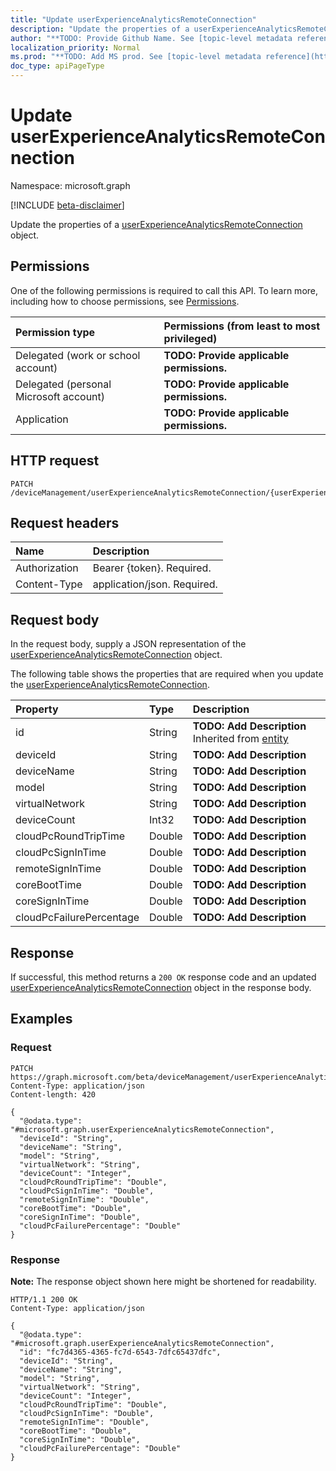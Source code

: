 ```yaml
---
title: "Update userExperienceAnalyticsRemoteConnection"
description: "Update the properties of a userExperienceAnalyticsRemoteConnection object."
author: "**TODO: Provide Github Name. See [topic-level metadata reference](https://msgo.azurewebsites.net/add/document/guidelines/metadata.html#topic-level-metadata)**"
localization_priority: Normal
ms.prod: "**TODO: Add MS prod. See [topic-level metadata reference](https://msgo.azurewebsites.net/add/document/guidelines/metadata.html#topic-level-metadata)**"
doc_type: apiPageType
---
```


# Update userExperienceAnalyticsRemoteConnection
Namespace: microsoft.graph

[!INCLUDE [beta-disclaimer](../../includes/beta-disclaimer.md)]

Update the properties of a [userExperienceAnalyticsRemoteConnection](../resources/intune-userexperienceanalyticsremoteconnection.md) object.

## Permissions
One of the following permissions is required to call this API. To learn more, including how to choose permissions, see [Permissions](/graph/permissions-reference).

|Permission type|Permissions (from least to most privileged)|
|:---|:---|
|Delegated (work or school account)|**TODO: Provide applicable permissions.**|
|Delegated (personal Microsoft account)|**TODO: Provide applicable permissions.**|
|Application|**TODO: Provide applicable permissions.**|

## HTTP request

<!-- {
  "blockType": "ignored"
}
-->
``` http
PATCH /deviceManagement/userExperienceAnalyticsRemoteConnection/{userExperienceAnalyticsRemoteConnectionId}
```

## Request headers
|Name|Description|
|:---|:---|
|Authorization|Bearer {token}. Required.|
|Content-Type|application/json. Required.|

## Request body
In the request body, supply a JSON representation of the [userExperienceAnalyticsRemoteConnection](../resources/intune-userexperienceanalyticsremoteconnection.md) object.

The following table shows the properties that are required when you update the [userExperienceAnalyticsRemoteConnection](../resources/intune-userexperienceanalyticsremoteconnection.md).

|Property|Type|Description|
|:---|:---|:---|
|id|String|**TODO: Add Description** Inherited from [entity](../resources/entity.md)|
|deviceId|String|**TODO: Add Description**|
|deviceName|String|**TODO: Add Description**|
|model|String|**TODO: Add Description**|
|virtualNetwork|String|**TODO: Add Description**|
|deviceCount|Int32|**TODO: Add Description**|
|cloudPcRoundTripTime|Double|**TODO: Add Description**|
|cloudPcSignInTime|Double|**TODO: Add Description**|
|remoteSignInTime|Double|**TODO: Add Description**|
|coreBootTime|Double|**TODO: Add Description**|
|coreSignInTime|Double|**TODO: Add Description**|
|cloudPcFailurePercentage|Double|**TODO: Add Description**|



## Response

If successful, this method returns a `200 OK` response code and an updated [userExperienceAnalyticsRemoteConnection](../resources/intune-userexperienceanalyticsremoteconnection.md) object in the response body.

## Examples

### Request
<!-- {
  "blockType": "request",
  "name": "update_userexperienceanalyticsremoteconnection"
}
-->
``` http
PATCH https://graph.microsoft.com/beta/deviceManagement/userExperienceAnalyticsRemoteConnection/{userExperienceAnalyticsRemoteConnectionId}
Content-Type: application/json
Content-length: 420

{
  "@odata.type": "#microsoft.graph.userExperienceAnalyticsRemoteConnection",
  "deviceId": "String",
  "deviceName": "String",
  "model": "String",
  "virtualNetwork": "String",
  "deviceCount": "Integer",
  "cloudPcRoundTripTime": "Double",
  "cloudPcSignInTime": "Double",
  "remoteSignInTime": "Double",
  "coreBootTime": "Double",
  "coreSignInTime": "Double",
  "cloudPcFailurePercentage": "Double"
}
```


### Response
**Note:** The response object shown here might be shortened for readability.
<!-- {
  "blockType": "response",
  "truncated": true
}
-->
``` http
HTTP/1.1 200 OK
Content-Type: application/json

{
  "@odata.type": "#microsoft.graph.userExperienceAnalyticsRemoteConnection",
  "id": "fc7d4365-4365-fc7d-6543-7dfc65437dfc",
  "deviceId": "String",
  "deviceName": "String",
  "model": "String",
  "virtualNetwork": "String",
  "deviceCount": "Integer",
  "cloudPcRoundTripTime": "Double",
  "cloudPcSignInTime": "Double",
  "remoteSignInTime": "Double",
  "coreBootTime": "Double",
  "coreSignInTime": "Double",
  "cloudPcFailurePercentage": "Double"
}
```

